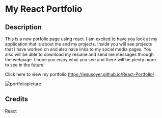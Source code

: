 
# My React Portfolio

## Description

This is a new porfolio page using react. I am excited to have you look at my application that is about me and my projects. Inside you will see projects that I have worked on and also have links to my social media pages. You also will be able to download my resume and send me messages through the webpage. I hope you enjoy what you see and there will be plenty more to see in the future!<br>

Click here to view my portfolio  https://jesusoyer.github.io/React-Portfolio/ .


![portfoliopicture](https://user-images.githubusercontent.com/88277371/183976730-f888aec5-e0ce-4275-a7b9-f0a9f74b1b29.png)





## Credits
React

